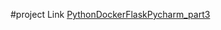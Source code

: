 #project Link
[PythonDockerFlaskPycharm_part3](https://github.com/sap33/pythonDockerFlaskPycharm_part3)

